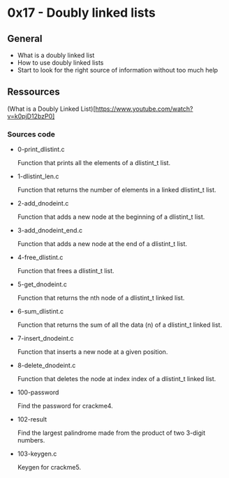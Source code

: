 # 0x17 - Doubly linked lists

## General

* What is a doubly linked list
* How to use doubly linked lists
* Start to look for the right source of information without too much help

## Ressources

(What is a Doubly Linked List)[https://www.youtube.com/watch?v=k0pjD12bzP0]

### Sources code

* 0-print_dlistint.c

    Function that prints all the elements of a dlistint_t list.

* 1-dlistint_len.c

    Function that returns the number of elements in a linked dlistint_t list.

* 2-add_dnodeint.c

    Function that adds a new node at the beginning of a dlistint_t list.

* 3-add_dnodeint_end.c

    Function that adds a new node at the end of a dlistint_t list.

* 4-free_dlistint.c

    Function that frees a dlistint_t list.

* 5-get_dnodeint.c

    Function that returns the nth node of a dlistint_t linked list.

* 6-sum_dlistint.c

    Function that returns the sum of all the data (n) of a dlistint_t linked list.

* 7-insert_dnodeint.c

    Function that inserts a new node at a given position.

* 8-delete_dnodeint.c

    Function that deletes the node at index index of a dlistint_t linked list.

* 100-password

    Find the password for crackme4.

* 102-result

    Find the largest palindrome made from the product of two 3-digit numbers.

* 103-keygen.c

    Keygen for crackme5.
